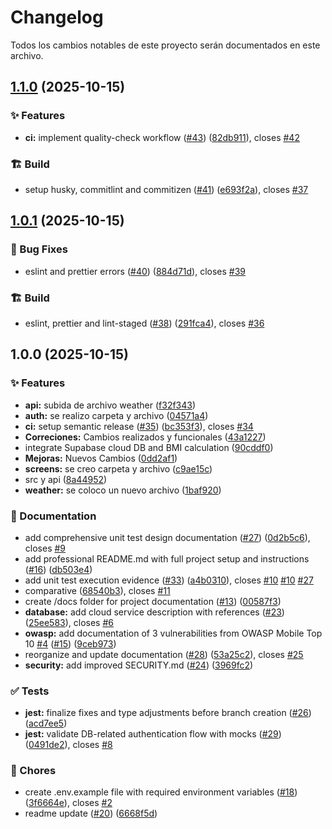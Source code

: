 # Changelog

Todos los cambios notables de este proyecto serán documentados en este archivo.

## [1.1.0](https://github.com/XMaximusYakuzaX/reservas-medicas/compare/v1.0.1...v1.1.0) (2025-10-15)

### ✨ Features

- **ci:** implement quality-check workflow ([#43](https://github.com/XMaximusYakuzaX/reservas-medicas/issues/43)) ([82db911](https://github.com/XMaximusYakuzaX/reservas-medicas/commit/82db91154613d8311b19c0ecb2fa5df44234e6e8)), closes [#42](https://github.com/XMaximusYakuzaX/reservas-medicas/issues/42)

### 🏗️ Build

- setup husky, commitlint and commitizen ([#41](https://github.com/XMaximusYakuzaX/reservas-medicas/issues/41)) ([e693f2a](https://github.com/XMaximusYakuzaX/reservas-medicas/commit/e693f2ac635a4846e1f8c0324378031eac654d38)), closes [#37](https://github.com/XMaximusYakuzaX/reservas-medicas/issues/37)

## [1.0.1](https://github.com/XMaximusYakuzaX/reservas-medicas/compare/v1.0.0...v1.0.1) (2025-10-15)

### 🐛 Bug Fixes

- eslint and prettier errors ([#40](https://github.com/XMaximusYakuzaX/reservas-medicas/issues/40)) ([884d71d](https://github.com/XMaximusYakuzaX/reservas-medicas/commit/884d71dd7f3c483f2e0e27b27887a3cdbf332530)), closes [#39](https://github.com/XMaximusYakuzaX/reservas-medicas/issues/39)

### 🏗️ Build

- eslint, prettier and lint-staged ([#38](https://github.com/XMaximusYakuzaX/reservas-medicas/issues/38)) ([291fca4](https://github.com/XMaximusYakuzaX/reservas-medicas/commit/291fca47679e44cad710ca0ff47f9f3389aedd54)), closes [#36](https://github.com/XMaximusYakuzaX/reservas-medicas/issues/36)

## 1.0.0 (2025-10-15)

### ✨ Features

- **api:** subida de archivo weather ([f32f343](https://github.com/XMaximusYakuzaX/reservas-medicas/commit/f32f343ff6ff9e8278ebee80d55b8674f51a7274))
- **auth:** se realizo carpeta y archivo ([04571a4](https://github.com/XMaximusYakuzaX/reservas-medicas/commit/04571a432a00627e743108a9f202b076f6875bfb))
- **ci:** setup semantic release ([#35](https://github.com/XMaximusYakuzaX/reservas-medicas/issues/35)) ([bc353f3](https://github.com/XMaximusYakuzaX/reservas-medicas/commit/bc353f3ef0e690c66db08a8cd3104692d69502e7)), closes [#34](https://github.com/XMaximusYakuzaX/reservas-medicas/issues/34)
- **Correciones:** Cambios realizados y funcionales ([43a1227](https://github.com/XMaximusYakuzaX/reservas-medicas/commit/43a1227ff8d656ee7192ba5c94f41c25f839a75f))
- integrate Supabase cloud DB and BMI calculation ([90cddf0](https://github.com/XMaximusYakuzaX/reservas-medicas/commit/90cddf064009ed7a8c8441acf8294cf2d2eb7eec))
- **Mejoras:** Nuevos Cambios ([0dd2af1](https://github.com/XMaximusYakuzaX/reservas-medicas/commit/0dd2af17d71d812d6bf928c1830a79a70cebd51d))
- **screens:** se creo carpeta y archivo ([c9ae15c](https://github.com/XMaximusYakuzaX/reservas-medicas/commit/c9ae15ccfba90f723fe4d727a054748118d94a4a))
- src y api ([8a44952](https://github.com/XMaximusYakuzaX/reservas-medicas/commit/8a44952a2cd289f3486cd6837323af965a19999f))
- **weather:** se coloco un nuevo archivo ([1baf920](https://github.com/XMaximusYakuzaX/reservas-medicas/commit/1baf920cf20a29649ffba98d13acbd7ac1870841))

### 📝 Documentation

- add comprehensive unit test design documentation ([#27](https://github.com/XMaximusYakuzaX/reservas-medicas/issues/27)) ([0d2b5c6](https://github.com/XMaximusYakuzaX/reservas-medicas/commit/0d2b5c644cfa9643c1adfebd383f2ea5ac069621)), closes [#9](https://github.com/XMaximusYakuzaX/reservas-medicas/issues/9)
- add professional README.md with full project setup and instructions ([#16](https://github.com/XMaximusYakuzaX/reservas-medicas/issues/16)) ([db503e4](https://github.com/XMaximusYakuzaX/reservas-medicas/commit/db503e4e4db5abda50f90b0faa2f865b8cf7d2ee))
- add unit test execution evidence ([#33](https://github.com/XMaximusYakuzaX/reservas-medicas/issues/33)) ([a4b0310](https://github.com/XMaximusYakuzaX/reservas-medicas/commit/a4b0310fd92809a8a419aa7b83e8feadff8d2ccf)), closes [#10](https://github.com/XMaximusYakuzaX/reservas-medicas/issues/10) [#10](https://github.com/XMaximusYakuzaX/reservas-medicas/issues/10) [#27](https://github.com/XMaximusYakuzaX/reservas-medicas/issues/27)
- comparative ([68540b3](https://github.com/XMaximusYakuzaX/reservas-medicas/commit/68540b36d82d16163a68506a8833c36aadaaf9a6)), closes [#11](https://github.com/XMaximusYakuzaX/reservas-medicas/issues/11)
- create /docs folder for project documentation ([#13](https://github.com/XMaximusYakuzaX/reservas-medicas/issues/13)) ([00587f3](https://github.com/XMaximusYakuzaX/reservas-medicas/commit/00587f3fb0180098f4b3c2cc213872374a61efa8))
- **database:** add cloud service description with references ([#23](https://github.com/XMaximusYakuzaX/reservas-medicas/issues/23)) ([25ee583](https://github.com/XMaximusYakuzaX/reservas-medicas/commit/25ee58396c9473a79ff908f821ebaaeb0c6ec59b)), closes [#6](https://github.com/XMaximusYakuzaX/reservas-medicas/issues/6)
- **owasp:** add documentation of 3 vulnerabilities from OWASP Mobile Top 10 [#4](https://github.com/XMaximusYakuzaX/reservas-medicas/issues/4) ([#15](https://github.com/XMaximusYakuzaX/reservas-medicas/issues/15)) ([9ceb973](https://github.com/XMaximusYakuzaX/reservas-medicas/commit/9ceb9735ad3ee3e666d2d1d94c4c00f6dbd830dc))
- reorganize and update documentation ([#28](https://github.com/XMaximusYakuzaX/reservas-medicas/issues/28)) ([53a25c2](https://github.com/XMaximusYakuzaX/reservas-medicas/commit/53a25c26671010c4d54245d64e6fab2e9210055f)), closes [#25](https://github.com/XMaximusYakuzaX/reservas-medicas/issues/25)
- **security:** add improved SECURITY.md ([#24](https://github.com/XMaximusYakuzaX/reservas-medicas/issues/24)) ([3969fc2](https://github.com/XMaximusYakuzaX/reservas-medicas/commit/3969fc2e7f56ab538ba5483281814dccef6bb883))

### ✅ Tests

- **jest:** finalize fixes and type adjustments before branch creation ([#26](https://github.com/XMaximusYakuzaX/reservas-medicas/issues/26)) ([acd7ee5](https://github.com/XMaximusYakuzaX/reservas-medicas/commit/acd7ee5ba6e59df9f782ec0dc5ac931988bd77b7))
- **jest:** validate DB-related authentication flow with mocks ([#29](https://github.com/XMaximusYakuzaX/reservas-medicas/issues/29)) ([0491de2](https://github.com/XMaximusYakuzaX/reservas-medicas/commit/0491de234a8d6be83468f07e9f00a32fcdb6cdfb)), closes [#8](https://github.com/XMaximusYakuzaX/reservas-medicas/issues/8)

### 🔧 Chores

- create .env.example file with required environment variables ([#18](https://github.com/XMaximusYakuzaX/reservas-medicas/issues/18)) ([3f6664e](https://github.com/XMaximusYakuzaX/reservas-medicas/commit/3f6664e26d6e674d71093e22ce556e44e15c7aef)), closes [#2](https://github.com/XMaximusYakuzaX/reservas-medicas/issues/2)
- readme update ([#20](https://github.com/XMaximusYakuzaX/reservas-medicas/issues/20)) ([6668f5d](https://github.com/XMaximusYakuzaX/reservas-medicas/commit/6668f5d07f4e356b7eb9a56dab5a112cb21e2d7a))
